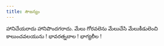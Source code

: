 ```yaml
---
title: సౌజన్యం
---
```


హానిచేయరాదు హానిపొందగరాదు. 
మేలు గోరవలెను మేలుచేసి 
మేలుకీడులెంచి కాలుంచవలయును ! 
భావరత్నబాల ! భాగ్యలీల !